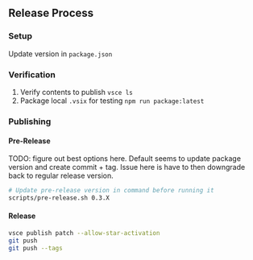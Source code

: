 ## Release Process

### Setup

Update version in `package.json`

### Verification

1. Verify contents to publish `vsce ls`
1. Package local `.vsix` for testing `npm run package:latest`

### Publishing

#### Pre-Release

TODO: figure out best options here. Default seems to update package version and create commit + tag.
Issue here is have to then downgrade back to regular release version.

```sh
# Update pre-release version in command before running it
scripts/pre-release.sh 0.3.X
```

#### Release

```sh
vsce publish patch --allow-star-activation
git push
git push --tags
```
